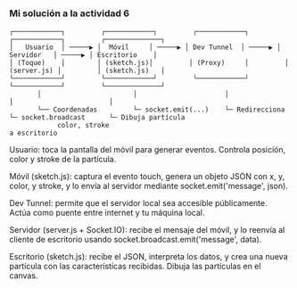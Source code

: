 ### Mi solución a la actividad 6

```
┌────────────┐         ┌────────────┐         ┌────────────┐         ┌────────────┐         ┌──────────────┐
│   Usuario  │ ─────▶ │  Móvil     │ ─────▶ │ Dev Tunnel  │ ─────▶ │  Servidor   │ ─────▶ │ Escritorio    │
│ (Toque)    │        │ (sketch.js)│         │ (Proxy)     │         │ (server.js) │         │ (sketch.js)   │
└────────────┘         └────────────┘         └────────────┘         └────────────┘         └──────────────┘
       │                       │                      │                      │                        │
       └── Coordenadas         └─ socket.emit(...)    └─ Redirecciona        └─ socket.broadcast      └─ Dibuja partícula
            color, stroke                                                       a escritorio
```
Usuario: toca la pantalla del móvil para generar eventos. Controla posición, color y stroke de la partícula.

Móvil (sketch.js): captura el evento touch, genera un objeto JSON con x, y, color, y stroke, y lo envía al servidor mediante socket.emit('message', json).

Dev Tunnel: permite que el servidor local sea accesible públicamente. Actúa como puente entre internet y tu máquina local.

Servidor (server.js + Socket.IO): recibe el mensaje del móvil, y lo reenvía al cliente de escritorio usando socket.broadcast.emit('message', data).

Escritorio (sketch.js): recibe el JSON, interpreta los datos, y crea una nueva partícula con las características recibidas. Dibuja las partículas en el canvas.
